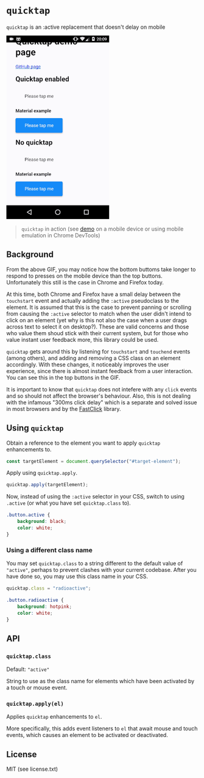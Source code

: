 # `quicktap`

`quicktap` is an :active replacement that doesn't delay on mobile

![Demo](demo/res/img/demo.gif)

> `quicktap` in action (see [demo](https://marcoms.github.io/quicktap) on a mobile device or using mobile emulation in Chrome DevTools)

## Background

From the above GIF, you may notice how the bottom buttoms take longer to respond to presses on the mobile device than the top buttons. Unfortunately this still is the case in Chrome and Firefox today.

At this time, both Chrome and Firefox have a small delay between the `touchstart` event and actually adding the `:active` pseudoclass to the element. It is assumed that this is the case to prevent panning or scrolling from causing the `:active` selector to match when the user didn't intend to click on an element (yet why is this not also the case when a user drags across text to select it on desktop?). These are valid concerns and those who value them shoud stick with their current system, but for those who value instant user feedback more, this library could be used.

`quicktap` gets around this by listening for `touchstart` and `touchend` events (among others), and adding and removing a CSS class on an element accordingly. With these changes, it noticeably improves the user experience, since there is almost instant feedback from a user interaction. You can see this in the top buttons in the GIF.

It is important to know that `quicktap` does not intefere with any `click` events and so should not affect the browser's behaviour. Also, this is not dealing with the infamous "300ms click delay" which is a separate and solved issue in most browsers and by the [FastClick](https://github.com/ftlabs/fastclick) library.

## Using `quicktap`

Obtain a reference to the element you want to apply `quicktap` enhancements to.

```js
const targetElement = document.querySelector("#target-element");
```

Apply using `quicktap.apply`.

```js
quicktap.apply(targetElement);
```

Now, instead of using the `:active` selector in your CSS, switch to using `.active` (or what you have set `quicktap.class` to).

```css
.button.active {
	background: black;
	color: white;
}
```

### Using a different class name

You may set `quicktap.class` to a string different to the default value of `"active"`, perhaps to prevent clashes with your current codebase. After you have done so, you may use this class name in your CSS.

```js
quicktap.class = "radioactive";
```

```css
.button.radioactive {
	background: hotpink;
	color: white;
}
```

## API

### `quicktap.class`

Default: `"active"`

String to use as the class name for elements which have been activated by a touch or mouse event.

### `quicktap.apply(el)`

Applies `quicktap` enhancements to `el`.

More specifically, this adds event listeners to `el` that await mouse and touch events, which causes an element to be activated or deactivated.

## License

MIT (see license.txt)
